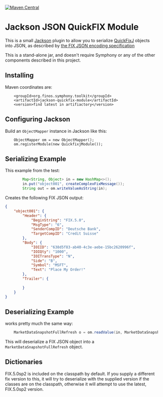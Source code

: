 [![Maven Central](https://img.shields.io/maven-central/v/org.finos.symphony.toolkit/symphony-java-toolkit)](https://search.maven.org/search?q=org.finos.symphony.toolkit)

# Jackson JSON QuickFIX Module

This is a small [Jackson](https://github.com/FasterXML/jackson) plugin to allow you to serialize [QuickFixJ](https://www.quickfixj.org/) objects into JSON, as described by [the FIX JSON encoding specification](https://github.com/FIXTradingCommunity/fix-json-encoding-spec/blob/master/Encoding_FIX_using_JSON-User_Guide.md)

This is a stand-alone jar, and doesn't require Symphony or any of the other components described in this project.

## Installing

Maven coordinates are:

```
	<groupId>org.finos.symphony.toolkit</groupId>
	<artifactId>jackson-quickfix-module</artifactId>
	<version>find latest in artifiactory</version>
```

## Configuring Jackson

Build an `ObjectMapper` instance in Jackson like this:

```
	ObjectMapper om = new ObjectMapper();
	om.registerModule(new QuickfixjModule());
```


## Serializing Example

This example from the test:

```java
		Map<String, Object> in = new HashMap<>();
		in.put("object001", createComplexFixMessage());
		String out = om.writeValueAsString(in);
```

Creates the following FIX JSON output:

```json
{
	"object001": {
		"Header": {
			"BeginString": "FIX.5.0",
			"MsgType": "6",
			"SenderCompID": "Deutsche Bank",
			"TargetCompID": "Credit Suisse"
		},
		"Body": {
			"IOIID": "638d5f83-ab40-4c3e-aebe-15bc2620996f",
			"IOIQty": "1000",
			"IOITransType": "N",
			"Side": "B",
			"Symbol": "MSFT",
			"Text": "Place My Order!"
		},
		"Trailer": {
			
		}
	}
}
```

## Deserializing Example

works pretty much the same way:

```java
	MarketDataSnapshotFullRefresh o = om.readValue(in, MarketDataSnapshotFullRefresh.class);
```


This will deserialize a FIX JSON object into a `MarketDataSnapshotFullRefresh` object.

## Dictionaries

FIX.5.0sp2 is included on the classpath by default.  If you supply a different fix version to this, it will try to deserialize with the supplied version if the classes are on the classpath, otherwise it will attempt to use the latest, FIX.5.0sp2 version.




